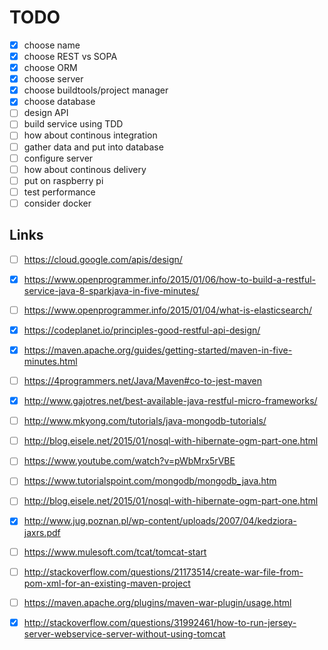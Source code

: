 # TODO

 - [x] choose name
 - [x] choose REST vs SOPA
 - [x] choose ORM
 - [x] choose server
 - [x] choose buildtools/project manager
 - [x] choose database
 - [ ] design API
 - [ ] build service using TDD
 - [ ] how about continous integration
 - [ ] gather data and put into database
 - [ ] configure server
 - [ ] how about continous delivery
 - [ ] put on raspberry pi
 - [ ] test performance
 - [ ] consider docker

## Links
 - [ ] https://cloud.google.com/apis/design/
 - [x] https://www.openprogrammer.info/2015/01/06/how-to-build-a-restful-service-java-8-sparkjava-in-five-minutes/
 - [ ] https://www.openprogrammer.info/2015/01/04/what-is-elasticsearch/
 - [x] https://codeplanet.io/principles-good-restful-api-design/
 - [x] https://maven.apache.org/guides/getting-started/maven-in-five-minutes.html
 - [ ] https://4programmers.net/Java/Maven#co-to-jest-maven
 - [x] http://www.gajotres.net/best-available-java-restful-micro-frameworks/
 - [ ] http://www.mkyong.com/tutorials/java-mongodb-tutorials/
 - [ ] http://blog.eisele.net/2015/01/nosql-with-hibernate-ogm-part-one.html
 - [ ] https://www.youtube.com/watch?v=pWbMrx5rVBE
 - [ ] https://www.tutorialspoint.com/mongodb/mongodb_java.htm
 - [ ] http://blog.eisele.net/2015/01/nosql-with-hibernate-ogm-part-one.html
 - [x] http://www.jug.poznan.pl/wp-content/uploads/2007/04/kedziora-jaxrs.pdf
 - [ ] https://www.mulesoft.com/tcat/tomcat-start
 - [ ] http://stackoverflow.com/questions/21173514/create-war-file-from-pom-xml-for-an-existing-maven-project
 - [ ] https://maven.apache.org/plugins/maven-war-plugin/usage.html
 - [x] http://stackoverflow.com/questions/31992461/how-to-run-jersey-server-webservice-server-without-using-tomcat

